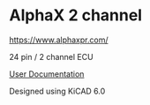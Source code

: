 # AlphaX 2 channel

https://www.alphaxpr.com/

24 pin / 2 channel ECU

[User Documentation](https://github.com/rusefi/rusefi/wiki/AlphaX-2chan)

Designed using KiCAD 6.0
